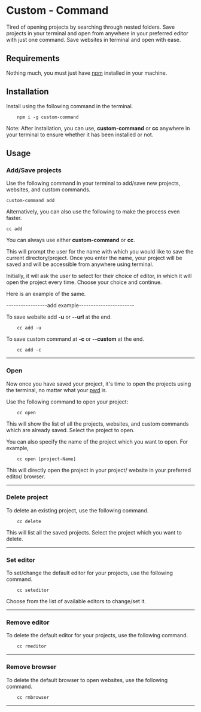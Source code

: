 # Custom - Command
Tired of opening projects by searching through nested folders. Save projects in your terminal and open from anywhere in your preferred editor with just one command. Save websites in terminal and open with ease. 


## Requirements
Nothing much, you must just have [npm](https://www.npmjs.com/) installed in your machine.

## Installation
Install using the following command in the terminal.

```
    npm i -g custom-command
```

Note: After installation, you can use, **custom-command** or **cc** anywhere in your terminal to ensure whether it has been installed or not.
    
## Usage

### Add/Save projects
Use the following command in your terminal to add/save new projects, websites, and custom commands.

    custom-command add
    
Alternatively, you can also use the following to make the process even faster. 

    cc add
    
You can always use either **custom-command** or **cc**.

This will prompt the user for the name with which you would like to save the current directory/project. Once you enter the name, your project will be saved and will be accessible from anywhere using terminal.

Initially, it will ask the user to select for their choice of editor, in which it will open the project every time. Choose your choice and continue.



Here is an example of the same.

-----------------add example-----------------------

 To save website add **-u** or **--url** at the end.

```
    cc add -u
```


To save custom command at **-c** or **--custom**  at the end.

```
    cc add -c
```

-----------------

### Open 
Now once you have saved your project, it's time to open the projects using the terminal, no matter what your [pwd](https://en.wikipedia.org/wiki/Working_directory) is.

Use the following command to open your project:

```
    cc open
```

This will show the list of all the projects, websites, and custom commands which are already saved. Select the project to open.

You can also specify the name of the project which you want to open.
For example,
```
    cc open [project-Name]
```

This will directly open the project in your project/ website in your preferred editor/ browser.

----------------

### Delete project
To delete an existing project, use the following command.

```
    cc delete
```   
This will list all the saved projects. Select the project which you want to delete.

----------------

### Set editor
To set/change the default editor for your projects, use the following command.

```
    cc seteditor
```

 Choose from the list of available editors to change/set it.

-----------------------

### Remove editor
To delete the default editor for your projects, use the following command.

```
    cc rmeditor
```

-----------------------

### Remove browser
To delete the default browser to open websites, use the following command.

```
    cc rmbrowser
```


 ------------







